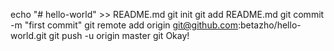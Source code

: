 echo "# hello-world" >> README.md
git init
git add README.md
git commit -m "first commit"
git remote add origin git@github.com:betazho/hello-world.git
git push -u origin master
git Okay!
